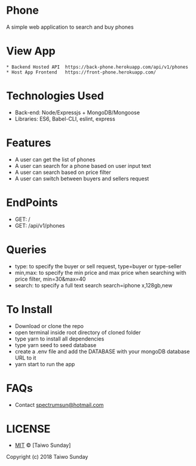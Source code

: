 # Phone 
A simple web application to search and buy phones

# View App
    * Backend Hosted API  https://back-phone.herokuapp.com/api/v1/phones
    * Host App Frontend   https://front-phone.herokuapp.com/


# Technologies Used
   * Back-end: Node/Expressjs + MongoDB/Mongoose
   * Libraries: ES6, Babel-CLI, eslint, express

# Features
   * A user can get the list of phones
   * A user can search for a phone based on user input text
   * A user can search based on price filter
   * A user can switch between buyers and sellers request

# EndPoints
  * GET: /
  * GET: /api/v1/phones


# Queries
  * type: to specify the buyer or sell request, type=buyer or type-seller
  * min,max: to specify the min price and max price when searching with price filter, min=30&max=40
  * search: to specify a full text search search=iphone x,128gb,new


# To Install
  * Download or clone the repo
  * open terminal inside root directory of cloned folder
  * type yarn to install all dependencies
  * type yarn seed to seed database
  * create a .env file and add the DATABASE with your mongoDB database URL to it
  * yarn start to run the app


# FAQs
* Contact spectrumsun@hotmail.com


# LICENSE
* [MIT](./LICENSE) © [Taiwo Sunday]

Copyright (c) 2018 Taiwo Sunday